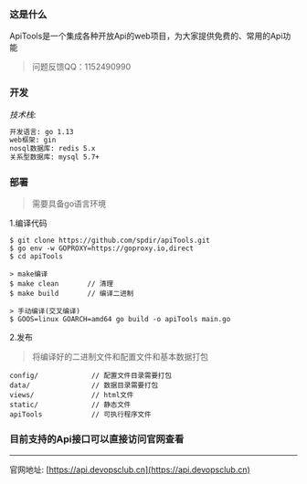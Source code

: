 ### 这是什么
ApiTools是一个集成各种开放Api的web项目，为大家提供免费的、常用的Api功能

> 问题反馈QQ：1152490990

### 开发

*技术栈*:
```bash
开发语言: go 1.13
web框架: gin 
nosql数据库: redis 5.x
关系型数据库: mysql 5.7+
```

### 部署

> 需要具备go语言环境

1.编译代码
```text
$ git clone https://github.com/spdir/apiTools.git
$ go env -w GOPROXY=https://goproxy.io,direct
$ cd apiTools

> make编译
$ make clean       // 清理
$ make build       // 编译二进制 

> 手动编译(交叉编译)
$ GOOS=linux GOARCH=amd64 go build -o apiTools main.go
```
2.发布

> 将编译好的二进制文件和配置文件和基本数据打包

```text
config/             // 配置文件目录需要打包 
data/               // 数据目录需要打包  
views/              // html文件
static/             // 静态文件   
apiTools            // 可执行程序文件
```

### 目前支持的Api接口可以直接访问官网查看

---
官网地址: [https://api.devopsclub.cn](https://api.devopsclub.cn)

